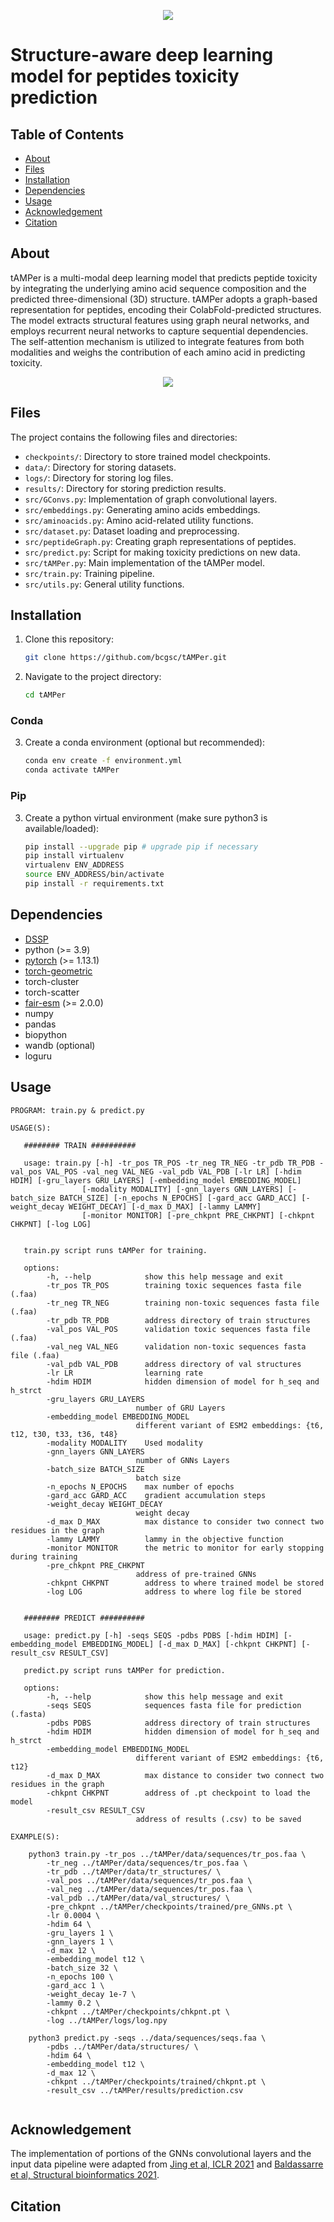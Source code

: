 <p align="center">
  <img src="https://github.com/bcgsc/tAMPer/blob/master/imgs/logo.png"/>
</p>

# Structure-aware deep learning model for peptides toxicity prediction

## Table of Contents

- [About](#about)
- [Files](#files)
- [Installation](#installation)
- [Dependencies](#dependencies)
- [Usage](#usage)
- [Acknowledgement](#acknowledgement)
- [Citation](#Citation)

## About

tAMPer is a multi-modal deep learning model that predicts peptide toxicity by integrating the underlying amino acid sequence composition and the predicted three-dimensional (3D) structure. tAMPer adopts a graph-based representation for peptides, encoding their ColabFold-predicted structures. The model extracts structural features using graph neural networks, and employs recurrent neural networks to capture sequential dependencies. The self-attention mechanism is utilized to integrate features from both modalities and weighs the contribution of each amino acid in predicting toxicity.

<p align="center">
  <img src="https://github.com/bcgsc/tAMPer/blob/master/imgs/tAMPer.png" />
</p>

## Files

The project contains the following files and directories:

- `checkpoints/`: Directory to store trained model checkpoints.
- `data/`: Directory for storing datasets.
- `logs/`: Directory for storing log files.
- `results/`: Directory for storing prediction results.
- `src/GConvs.py`: Implementation of graph convolutional layers.
- `src/embeddings.py`: Generating amino acids embeddings.
- `src/aminoacids.py`: Amino acid-related utility functions.
- `src/dataset.py`: Dataset loading and preprocessing.
- `src/peptideGraph.py`: Creating graph representations of peptides.
- `src/predict.py`: Script for making toxicity predictions on new data.
- `src/tAMPer.py`: Main implementation of the tAMPer model.
- `src/train.py`: Training pipeline.
- `src/utils.py`: General utility functions.

## Installation

1. Clone this repository:

   ```bash
   git clone https://github.com/bcgsc/tAMPer.git
   ```
2. Navigate to the project directory:
   ```bash
   cd tAMPer
   ```

### Conda

3. Create a conda environment (optional but recommended):
   ```bash
   conda env create -f environment.yml
   conda activate tAMPer
   ```

### Pip

3. Create a python virtual environment (make sure python3 is available/loaded):
   ```bash
   pip install --upgrade pip # upgrade pip if necessary
   pip install virtualenv
   virtualenv ENV_ADDRESS
   source ENV_ADDRESS/bin/activate
   pip install -r requirements.txt
   ```

## Dependencies

- [DSSP](https://ssbio.readthedocs.io/en/latest/instructions/dssp.html)
- python (>= 3.9)
- [pytorch](https://pytorch.org/get-started/previous-versions/) (>= 1.13.1)
- [torch-geometric](https://pytorch-geometric.readthedocs.io/en/latest/install/installation.html)
- torch-cluster
- torch-scatter
- [fair-esm](https://github.com/facebookresearch/esm) (>= 2.0.0)
- numpy
- pandas
- biopython
- wandb (optional)
- loguru

## Usage

```
PROGRAM: train.py & predict.py

USAGE(S): 
   
   ######## TRAIN ##########

   usage: train.py [-h] -tr_pos TR_POS -tr_neg TR_NEG -tr_pdb TR_PDB -val_pos VAL_POS -val_neg VAL_NEG -val_pdb VAL_PDB [-lr LR] [-hdim HDIM] [-gru_layers GRU_LAYERS] [-embedding_model EMBEDDING_MODEL]
                [-modality MODALITY] [-gnn_layers GNN_LAYERS] [-batch_size BATCH_SIZE] [-n_epochs N_EPOCHS] [-gard_acc GARD_ACC] [-weight_decay WEIGHT_DECAY] [-d_max D_MAX] [-lammy LAMMY]
                [-monitor MONITOR] [-pre_chkpnt PRE_CHKPNT] [-chkpnt CHKPNT] [-log LOG]


   train.py script runs tAMPer for training.

   options:
		-h, --help            show this help message and exit
		-tr_pos TR_POS        training toxic sequences fasta file (.faa)
		-tr_neg TR_NEG        training non-toxic sequences fasta file (.faa)
		-tr_pdb TR_PDB        address directory of train structures
		-val_pos VAL_POS      validation toxic sequences fasta file (.faa)
		-val_neg VAL_NEG      validation non-toxic sequences fasta file (.faa)
		-val_pdb VAL_PDB      address directory of val structures
		-lr LR                learning rate
		-hdim HDIM            hidden dimension of model for h_seq and h_strct
		-gru_layers GRU_LAYERS
		                    number of GRU Layers
		-embedding_model EMBEDDING_MODEL
		                    different variant of ESM2 embeddings: {t6, t12, t30, t33, t36, t48}
		-modality MODALITY    Used modality
		-gnn_layers GNN_LAYERS
		                    number of GNNs Layers
		-batch_size BATCH_SIZE
		                    batch size
		-n_epochs N_EPOCHS    max number of epochs
		-gard_acc GARD_ACC    gradient accumulation steps
		-weight_decay WEIGHT_DECAY
		                    weight decay
		-d_max D_MAX          max distance to consider two connect two residues in the graph
		-lammy LAMMY          lammy in the objective function
		-monitor MONITOR      the metric to monitor for early stopping during training
		-pre_chkpnt PRE_CHKPNT
		                    address of pre-trained GNNs
		-chkpnt CHKPNT        address to where trained model be stored
		-log LOG              address to where log file be stored


   ######## PREDICT ##########

   usage: predict.py [-h] -seqs SEQS -pdbs PDBS [-hdim HDIM] [-embedding_model EMBEDDING_MODEL] [-d_max D_MAX] [-chkpnt CHKPNT] [-result_csv RESULT_CSV]

   predict.py script runs tAMPer for prediction.

   options:
		-h, --help            show this help message and exit
		-seqs SEQS            sequences fasta file for prediction (.fasta)
		-pdbs PDBS            address directory of train structures
		-hdim HDIM            hidden dimension of model for h_seq and h_strct
		-embedding_model EMBEDDING_MODEL
		                    different variant of ESM2 embeddings: {t6, t12}
		-d_max D_MAX          max distance to consider two connect two residues in the graph
		-chkpnt CHKPNT        address of .pt checkpoint to load the model
		-result_csv RESULT_CSV
		                    address of results (.csv) to be saved
                                                                             
EXAMPLE(S):

	python3 train.py -tr_pos ../tAMPer/data/sequences/tr_pos.faa \
		-tr_neg ../tAMPer/data/sequences/tr_pos.faa \
		-tr_pdb ../tAMPer/data/tr_structures/ \
		-val_pos ../tAMPer/data/sequences/tr_pos.faa \
		-val_neg ../tAMPer/data/sequences/tr_pos.faa \
		-val_pdb ../tAMPer/data/val_structures/ \
		-pre_chkpnt ../tAMPer/checkpoints/trained/pre_GNNs.pt \
		-lr 0.0004 \
		-hdim 64 \
		-gru_layers 1 \
		-gnn_layers 1 \
		-d_max 12 \
		-embedding_model t12 \
		-batch_size 32 \
		-n_epochs 100 \
		-gard_acc 1 \
		-weight_decay 1e-7 \
		-lammy 0.2 \
		-chkpnt ../tAMPer/checkpoints/chkpnt.pt \
		-log ../tAMPer/logs/log.npy
      
	python3 predict.py -seqs ../data/sequences/seqs.faa \
		-pdbs ../tAMPer/data/structures/ \
		-hdim 64 \
		-embedding_model t12 \
		-d_max 12 \
		-chkpnt ../tAMPer/checkpoints/trained/chkpnt.pt \
		-result_csv ../tAMPer/results/prediction.csv
      
```

## Acknowledgement

The implementation of portions of the GNNs convolutional layers and the input data pipeline were adapted from [Jing et al, ICLR 2021](https://github.com/drorlab/gvp) and [Baldassarre et al, Structural bioinformatics 2021](https://github.com/baldassarreFe/graphqa).

## Citation